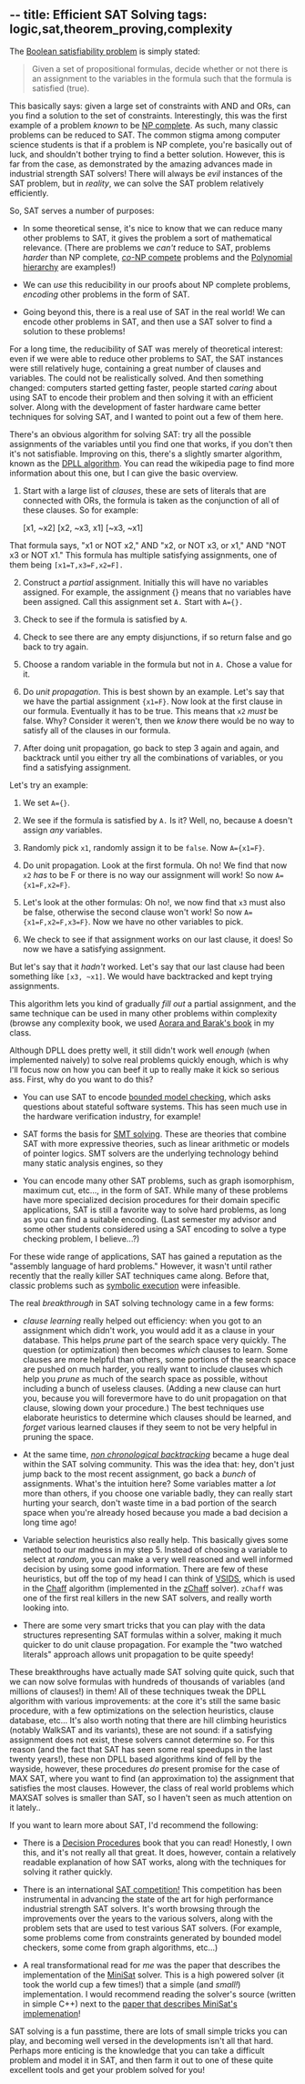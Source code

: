 --
title: Efficient SAT Solving
tags: logic,sat,theorem_proving,complexity
--

The [Boolean satisfiability
problem](http://en.wikipedia.org/wiki/Boolean_satisfiability_problem)
is simply stated:

> Given a set of propositional formulas, decide whether or not there
> is an assignment to the variables in the formula such that the
> formula is satisfied (true).

This basically says: given a large set of constraints with AND and
ORs, can you find a solution to the set of constraints.
Interestingly, this was the first example of a problem *known* to be
[NP complete](http://en.wikipedia.org/wiki/NP-complete).  As such,
many classic problems can be reduced to SAT.  The common stigma among
computer science students is that if a problem is NP complete, you're
basically out of luck, and shouldn't bother trying to find a better
solution.  However, this is far from the case, as demonstrated by the
amazing advances made in industrial strength SAT solvers!  There will
always be _evil_ instances of the SAT problem, but in _reality_, we
can solve the SAT problem relatively efficiently.

So, SAT serves a number of purposes:

- In some theoretical sense, it's nice to know that we can reduce many
  other problems to SAT, it gives the problem a sort of mathematical
  relevance.  (There are problems we *can't* reduce to SAT, problems
  *harder* than NP complete, [*co*-NP
  compete](http://en.wikipedia.org/wiki/Co-NP-complete) problems and
  the [Polynomial
  hierarchy](http://en.wikipedia.org/wiki/Polynomial_hierarchy) are
  examples!)

- We can *use* this reducibility in our proofs about NP complete
  problems, *encoding* other problems in the form of SAT.

- Going beyond this, there is a real use of SAT in the real world!  We
  can encode other problems in SAT, and then use a SAT solver to find
  a solution to these problems!

For a long time, the reducibility of SAT was merely of theoretical
interest: even if we were able to reduce other problems to SAT, the
SAT instances were still relatively huge, containing a great number of
clauses and variables.  The could not be realistically solved.  And
then something changed: computers started getting faster, people
started *caring* about using SAT to encode their problem and then
solving it with an efficient solver.  Along with the development of
faster hardware came better techniques for solving SAT, and I wanted
to point out a few of them here.

There's an obvious algorithm for solving SAT: try all the possible
assignments of the variables until you find one that works, if you
don't then it's not satisfiable.  Improving on this, there's a
slightly smarter algorithm, known as the [DPLL
algorithm](http://en.wikipedia.org/wiki/DPLL_algorithm).  You can read
the wikipedia page to find more information about this one, but I can
give the basic overview.

1. Start with a large list of *clauses*, these are sets of literals
that are connected with ORs, the formula is taken as the conjunction
of all of these clauses.  So for example:

    [x1, ~x2]
    [x2, ~x3, x1]
    [~x3, ~x1]

That formula says, "x1 or NOT x2," AND "x2, or NOT x3, or x1," AND
"NOT x3 or NOT x1."  This formula has multiple satisfying assignments,
one of them being `[x1=T,x3=F,x2=F].`

2. Construct a _partial_ assignment.  Initially this will have no
variables assigned.  For example, the assignment {} means that no
variables have been assigned.  Call this assignment set `A.`  Start with
`A={}.`

3. Check to see if the formula is satisfied by `A`.

4. Check to see there are any empty disjunctions, if so return false
and go back to try again.

5. Choose a random variable in the formula but not in `A.`  Chose a
value for it.

6. Do _unit propagation_.  This is best shown by an example.  Let's
say that we have the partial assignment `{x1=F}`.  Now look at the
first clause in our formula.  Eventually it has to be true.  This
means that `x2` *must* be false.  Why?  Consider it weren't, then we
*know* there would be no way to satisfy all of the clauses in our
formula.

7. After doing unit propagation, go back to step 3 again and again,
and backtrack until you either try all the combinations of variables,
or you find a satisfying assignment.

Let's try an example:

1. We set `A={}`.

2. We see if the formula is satisfied by `A.` Is it?  Well, no,
because `A` doesn't assign *any* variables.

3. Randomly pick `x1`, randomly assign it to be `false`.  Now
`A={x1=F}`.

4. Do unit propagation.  Look at the first formula.  Oh no!  We find
that now `x2` *has* to be F or there is no way our assignment will
work!  So now `A={x1=F,x2=F}`.

5. Let's look at the other formulas: Oh no!, we now find that `x3`
must also be false, otherwise the second clause won't work!  So now
`A={x1=F,x2=F,x3=F}`.  Now we have no other variables to pick.

6. We check to see if that assignment works on our last clause, it
does!  So now we have a satisfying assignment.

But let's say that it *hadn't* worked.  Let's say that our last clause
had been something like `[x3, ~x1]`.  We would have backtracked and
kept trying assignments.

This algorithm lets you kind of gradually _fill out_ a partial
assignment, and the same technique can be used in many other problems
within complexity (browse any complexity book, we used [Aorara and
Barak's book]( http://www.cs.princeton.edu/theory/complexity/) in my
class.

Although DPLL does pretty well, it still didn't work well _enough_
(when implemented naively) to solve real problems quickly enough,
which is why I'll focus now on how you can beef it up to really make
it kick so serious ass.  First, why do you want to do this?

- You can use SAT to encode [bounded model
  checking](http://citeseerx.ist.psu.edu/viewdoc/summary?doi=10.1.1.19.6391),
  which asks questions about stateful software systems.  This has seen
  much use in the hardware verification industry, for example!

- SAT forms the basis for [SMT
  solving](http://en.wikipedia.org/wiki/Satisfiability_Modulo_Theories).
  These are theories that combine SAT with more expressive theories,
  such as linear arithmetic or models of pointer logics.  SMT solvers
  are the underlying technology behind many static analysis engines,
  so they

- You can encode many other SAT problems, such as graph isomorphism,
  maximum cut, etc..., in the form of SAT.  While many of these
  problems have more specialized decision procedures for their domain
  specific applications, SAT is still a favorite way to solve hard
  problems, as long as you can find a suitable encoding.  (Last
  semester my advisor and some other students considered using a SAT
  encoding to solve a type checking problem, I believe...?)

For these wide range of applications, SAT has gained a reputation as
the "assembly language of hard problems."  However, it wasn't until
rather recently that the really killer SAT techniques came along.
Before that, classic problems such as [symbolic
execution](http://en.wikipedia.org/wiki/Symbolic_execution) were
infeasible.

The real _breakthrough_ in SAT solving technology came in a few forms:

- _clause learning_ really helped out efficiency: when you got to an
  assignment which didn't work, you would add it as a clause in your
  database.  This helps _prune_ part of the search space very quickly.
  The question (or optimization) then becomes _which_ clauses to
  learn.  Some clauses are more helpful than others, some portions of
  the search space are pushed on much harder, you really want to
  include clauses which help you _prune_ as much of the search space
  as possible, without including a bunch of useless clauses.  (Adding
  a new clause can hurt you, because you will forevermore have to do
  unit propagation on that clause, slowing down your procedure.)  The
  best techniques use elaborate heuristics to determine which clauses
  should be learned, and _forget_ various learned clauses if they seem
  to not be very helpful in pruning the space.

- At the same time, [_non chronological
  backtracking_](http://www.ccs.neu.edu/home/lieber/clause-learning/non-chrono-backtrack.html)
  became a huge deal within the SAT solving community.  This was the
  idea that: hey, don't just jump back to the most recent assignment,
  go back a _bunch_ of assignments.  What's the intuition here?  Some
  variables matter a _lot_ more than others, if you choose one
  variable badly, they can really start hurting your search, don't
  waste time in a bad portion of the search space when you're already
  hosed because you made a bad decision a long time ago!

- Variable selection heuristics also really help.  This basically
  gives some method to our madness in my step 5.  Instead of choosing
  a variable to select at *random*, you can make a very well reasoned
  and well informed decision by using some good information.  There
  are few of these heuristics, but off the top of my head I can think
  of
  [VSIDS](http://citeseerx.ist.psu.edu/viewdoc/summary?doi=10.1.1.77.6044),
  which is used in the
  [Chaff](http://citeseerx.ist.psu.edu/viewdoc/summary?doi=10.1.1.153.8344)
  algorithm (implemented in the
  [zChaff](http://www.princeton.edu/~chaff/zchaff.html) solver).
  `zChaff` was one of the first real killers in the new SAT solvers,
  and really worth looking into.

- There are some very smart tricks that you can play with the data
  structures representing SAT formulas within a solver, making it much
  quicker to do unit clause propagation.  For example the "two watched
  literals" approach allows unit propagation to be quite speedy!

These breakthroughs have actually made SAT solving quite quick, such
that we can now solve formulas with hundreds of thousands of variables
(and millions of clauses!)  in them!  All of these techniques tweak
the DPLL algorithm with various improvements: at the core it's still
the same basic procedure, with a few optimizations on the selection
heuristics, clause database, etc...  It's also worth noting that there
are hill climbing heuristics (notably WalkSAT and its variants), these
are not sound: if a satisfying assignment does not exist, these
solvers cannot determine so.  For this reason (and the fact that SAT
has seen some real speedups in the last twenty years!), these non DPLL
based algorithms kind of fell by the wayside, however, these
procedures *do* present promise for the case of MAX SAT, where you
want to find (an approximation to) the assignment that satisfies the
most clauses.  However, the class of real world problems which MAXSAT
solves is smaller than SAT, so I haven't seen as much attention on it
lately..

If you want to learn more about SAT, I'd recommend the following:

- There is a [Decision
  Procedures](http://www.springer.com/computer/theoretical+computer+science/book/978-3-540-74104-6)
  book that you can read!  Honestly, I own this, and it's not really
  all that great.  It does, however, contain a relatively readable
  explanation of how SAT works, along with the techniques for solving
  it rather quickly.

- There is an international [SAT
  competition!](http://www.satcompetition.org/) This competition has
  been instrumental in advancing the state of the art for high
  performance industrial strength SAT solvers.  It's worth browsing
  through the improvements over the years to the various solvers,
  along with the problem sets that are used to test various SAT
  solvers.  (For example, some problems come from constraints
  generated by bounded model checkers, some come from graph
  algorithms, etc...)

- A real transformational read for *me* was the paper that describes
the implementation of the [MiniSat]( minisat.se) solver.  This is a
high powered solver (it took the world cup a few times!) that a simple
(and *small!*) implementation.  I would recommend reading the solver's
source (written in simple C++) next to the [paper that describes
MiniSat's implemenation](http://minisat.se/downloads/MiniSat.pdf)!

SAT solving is a fun passtime, there are lots of small simple tricks
you can play, and becoming well versed in the developments isn't all
that hard.  Perhaps more enticing is the knowledge that you can take a
difficult problem and model it in SAT, and then farm it out to one of
these quite excellent tools and get your problem solved for you!
